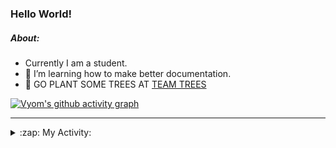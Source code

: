 ### Hello World!

##### About:
- Currently I am a student.
- 🌱 I’m learning how to make better documentation.
- 🌱 GO PLANT SOME TREES AT [TEAM TREES](https://teamtrees.org/)

[![Vyom's github activity graph](https://activity-graph.herokuapp.com/graph?username=Vyvy-vi)](https://github.com/ashutosh00710/github-readme-activity-graph)

---
<details>
  <summary>:zap: My Activity:</summary>
  
<!--START_SECTION:waka-->
![Code Time](http://img.shields.io/badge/Code%20Time-921%20hrs%2016%20mins-blue)

**I'm a Night 🦉** 

```text
🌞 Morning    96 commits     ███░░░░░░░░░░░░░░░░░░░░░░   12.2% 
🌆 Daytime    205 commits    ██████░░░░░░░░░░░░░░░░░░░   26.05% 
🌃 Evening    268 commits    ████████░░░░░░░░░░░░░░░░░   34.05% 
🌙 Night      218 commits    ███████░░░░░░░░░░░░░░░░░░   27.7%

```
📅 **I'm Most Productive on Sunday** 

```text
Monday       114 commits    ███░░░░░░░░░░░░░░░░░░░░░░   14.49% 
Tuesday      125 commits    ████░░░░░░░░░░░░░░░░░░░░░   15.88% 
Wednesday    105 commits    ███░░░░░░░░░░░░░░░░░░░░░░   13.34% 
Thursday     117 commits    ███░░░░░░░░░░░░░░░░░░░░░░   14.87% 
Friday       108 commits    ███░░░░░░░░░░░░░░░░░░░░░░   13.72% 
Saturday     75 commits     ██░░░░░░░░░░░░░░░░░░░░░░░   9.53% 
Sunday       143 commits    ████░░░░░░░░░░░░░░░░░░░░░   18.17%

```


📊 **This Week I Spent My Time On** 

```text
🔥 Editors: 
VS Code                  15 hrs 6 mins       █████████████████████████   100.0%

🐱‍💻 Projects: 
discord-bot              8 hrs 22 mins       ██████████████░░░░░░░░░░░   55.51% 
CSF                      3 hrs 25 mins       █████░░░░░░░░░░░░░░░░░░░░   22.68% 
github-readme-youtube-car3 hrs 17 mins       █████░░░░░░░░░░░░░░░░░░░░   21.77% 
praise                   0 secs              ░░░░░░░░░░░░░░░░░░░░░░░░░   0.02% 
homebrew                 0 secs              ░░░░░░░░░░░░░░░░░░░░░░░░░   0.01%

```


 Last Updated on 14/10/2022 06:24:29 UTC
<!--END_SECTION:waka-->
</details>
